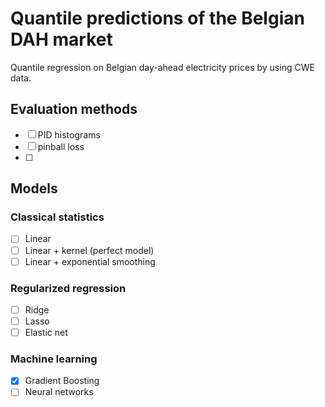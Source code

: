 # Quantile predictions of the Belgian DAH market
 
Quantile regression on Belgian day-ahead electricity prices by using CWE data.

## Evaluation methods

- [ ] PID histograms
- [ ] pinball loss
- [ ] 

## Models

### Classical statistics

- [ ] Linear
- [ ] Linear + kernel (perfect model)
- [ ] Linear + exponential smoothing

### Regularized regression

- [ ] Ridge
- [ ] Lasso
- [ ] Elastic net

### Machine learning

- [x] Gradient Boosting
- [ ] Neural networks
